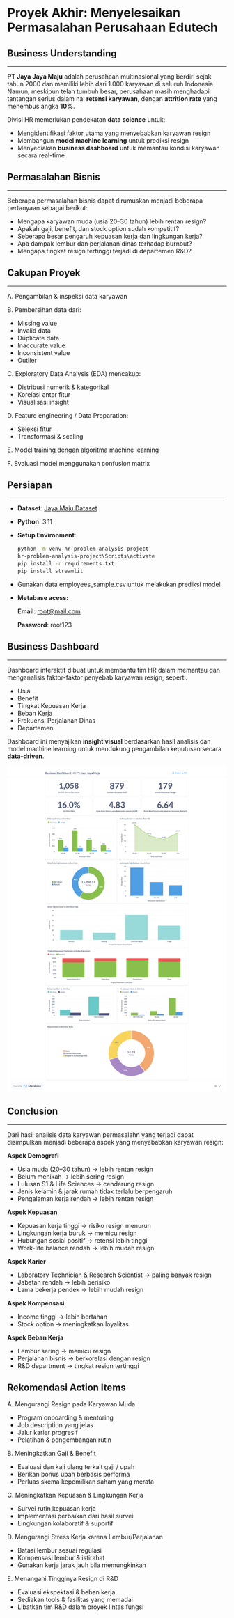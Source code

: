 # Proyek Akhir: Menyelesaikan Permasalahan Perusahaan Edutech

## Business Understanding

---

**PT Jaya Jaya Maju** adalah perusahaan multinasional yang berdiri sejak tahun 2000 dan memiliki lebih dari 1.000 karyawan di seluruh Indonesia.  
Namun, meskipun telah tumbuh besar, perusahaan masih menghadapi tantangan serius dalam hal **retensi karyawan**, dengan **attrition rate** yang menembus angka **10%**.

Divisi HR memerlukan pendekatan **data science** untuk:

- Mengidentifikasi faktor utama yang menyebabkan karyawan resign
- Membangun **model machine learning** untuk prediksi resign
- Menyediakan **business dashboard** untuk memantau kondisi karyawan secara real-time

## Permasalahan Bisnis

---

Beberapa permasalahan bisnis dapat dirumuskan menjadi beberapa pertanyaan sebagai berikut:

- Mengapa karyawan muda (usia 20–30 tahun) lebih rentan resign?
- Apakah gaji, benefit, dan stock option sudah kompetitif?
- Seberapa besar pengaruh kepuasan kerja dan lingkungan kerja?
- Apa dampak lembur dan perjalanan dinas terhadap burnout?
- Mengapa tingkat resign tertinggi terjadi di departemen R&D?

## Cakupan Proyek

---

A. Pengambilan & inspeksi data karyawan

B. Pembersihan data dari:

- Missing value
- Invalid data
- Duplicate data
- Inaccurate value
- Inconsistent value
- Outlier

C. Exploratory Data Analysis (EDA) mencakup:

- Distribusi numerik & kategorikal
- Korelasi antar fitur
- Visualisasi insight

D. Feature engineering / Data Preparation:

- Seleksi fitur
- Transformasi & scaling

E. Model training dengan algoritma machine learning

F. Evaluasi model menggunakan confusion matrix

## Persiapan

---

- **Dataset**: [Jaya Maju Dataset](https://github.com/dicodingacademy/dicoding_dataset/tree/main/employee)
- **Python**: 3.11
- **Setup Environment**:
  ```bash
  python -m venv hr-problem-analysis-project
  hr-problem-analysis-project\Scripts\activate
  pip install -r requirements.txt
  pip install streamlit
  ```
- Gunakan data employees_sample.csv untuk melakukan prediksi model
- **Metabase acess:**

  **Email**: root@mail.com

  **Password**: root123

## Business Dashboard

---

Dashboard interaktif dibuat untuk membantu tim HR dalam memantau dan menganalisis faktor-faktor penyebab karyawan resign, seperti:

- Usia
- Benefit
- Tingkat Kepuasan Kerja
- Beban Kerja
- Frekuensi Perjalanan Dinas
- Departemen

Dashboard ini menyajikan **insight visual** berdasarkan hasil analisis dan model machine learning untuk mendukung pengambilan keputusan secara **data-driven**.

![Dashboard Analitik HR](mathiasy-dashboard.png)

## Conclusion

---

Dari hasil analisis data karyawan permasalahn yang terjadi dapat disimpulkan menjadi beberapa aspek yang menyebabkan karyawan resign:

**Aspek Demografi**

- Usia muda (20–30 tahun) → lebih rentan resign
- Belum menikah → lebih sering resign
- Lulusan S1 & Life Sciences → cenderung resign
- Jenis kelamin & jarak rumah tidak terlalu berpengaruh
- Pengalaman kerja rendah → lebih rentan resign

**Aspek Kepuasan**

- Kepuasan kerja tinggi → risiko resign menurun
- Lingkungan kerja buruk → memicu resign
- Hubungan sosial positif → retensi lebih tinggi
- Work-life balance rendah → lebih mudah resign

**Aspek Karier**

- Laboratory Technician & Research Scientist → paling banyak resign
- Jabatan rendah → lebih berisiko
- Lama bekerja pendek → lebih mudah resign

**Aspek Kompensasi**

- Income tinggi → lebih bertahan
- Stock option → meningkatkan loyalitas

**Aspek Beban Kerja**

- Lembur sering → memicu resign
- Perjalanan bisnis → berkorelasi dengan resign
- R&D department → tingkat resign tertinggi

## Rekomendasi Action Items

A. Mengurangi Resign pada Karyawan Muda

- Program onboarding & mentoring
- Job description yang jelas
- Jalur karier progresif
- Pelatihan & pengembangan rutin

B. Meningkatkan Gaji & Benefit

- Evaluasi dan kaji ulang terkait gaji / upah
- Berikan bonus upah berbasis performa
- Perluas skema kepemilikan saham yang merata

C. Meningkatkan Kepuasan & Lingkungan Kerja

- Survei rutin kepuasan kerja
- Implementasi perbaikan dari hasil survei
- Lingkungan kolaboratif & suportif

D. Mengurangi Stress Kerja karena Lembur/Perjalanan

- Batasi lembur sesuai regulasi
- Kompensasi lembur & istirahat
- Gunakan kerja jarak jauh bila memungkinkan

E. Menangani Tingginya Resign di R&D

- Evaluasi ekspektasi & beban kerja
- Sediakan tools & fasilitas yang memadai
- Libatkan tim R&D dalam proyek lintas fungsi
